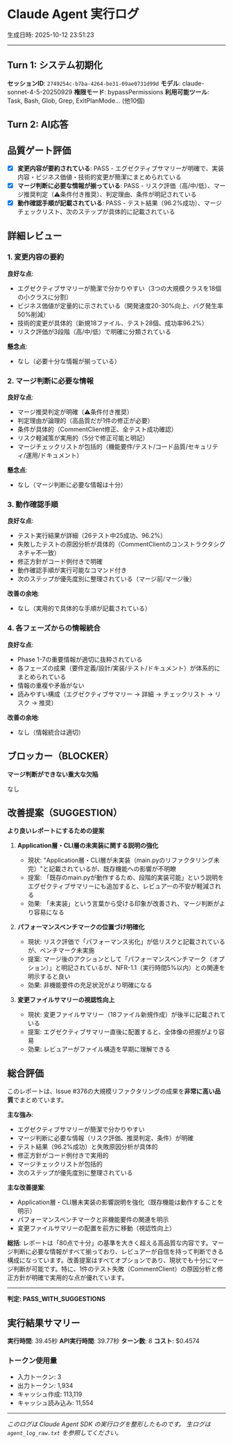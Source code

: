 # Claude Agent 実行ログ

生成日時: 2025-10-12 23:51:23

---

## Turn 1: システム初期化

**セッションID**: `2749254c-b7ba-4264-be31-09ae0731d99d`
**モデル**: claude-sonnet-4-5-20250929
**権限モード**: bypassPermissions
**利用可能ツール**: Task, Bash, Glob, Grep, ExitPlanMode... (他10個)

## Turn 2: AI応答

## 品質ゲート評価

- [x] **変更内容が要約されている**: PASS - エグゼクティブサマリーが明確で、実装内容・ビジネス価値・技術的変更が簡潔にまとめられている
- [x] **マージ判断に必要な情報が揃っている**: PASS - リスク評価（高/中/低）、マージ推奨判定（⚠️条件付き推奨）、判定理由、条件が明記されている
- [x] **動作確認手順が記載されている**: PASS - テスト結果（96.2%成功）、マージチェックリスト、次のステップが具体的に記載されている

## 詳細レビュー

### 1. 変更内容の要約

**良好な点**:
- エグゼクティブサマリーが簡潔で分かりやすい（3つの大規模クラスを18個の小クラスに分割）
- ビジネス価値が定量的に示されている（開発速度20-30%向上、バグ発生率50%削減）
- 技術的変更が具体的（新規18ファイル、テスト28個、成功率96.2%）
- リスク評価が3段階（高/中/低）で明確に分類されている

**懸念点**:
- なし（必要十分な情報が揃っている）

### 2. マージ判断に必要な情報

**良好な点**:
- マージ推奨判定が明確（⚠️条件付き推奨）
- 判定理由が論理的（高品質だが1件の修正が必要）
- 条件が具体的（CommentClient修正、全テスト成功確認）
- リスク軽減策が実用的（5分で修正可能と明記）
- マージチェックリストが包括的（機能要件/テスト/コード品質/セキュリティ/運用/ドキュメント）

**懸念点**:
- なし（マージ判断に必要な情報は十分）

### 3. 動作確認手順

**良好な点**:
- テスト実行結果が詳細（26テスト中25成功、96.2%）
- 失敗したテストの原因分析が具体的（CommentClientのコンストラクタシグネチャ不一致）
- 修正方針がコード例付きで明確
- 動作確認手順が実行可能なコマンド付き
- 次のステップが優先度別に整理されている（マージ前/マージ後）

**改善の余地**:
- なし（実用的で具体的な手順が記載されている）

### 4. 各フェーズからの情報統合

**良好な点**:
- Phase 1-7の重要情報が適切に抜粋されている
- 各フェーズの成果（要件定義/設計/実装/テスト/ドキュメント）が体系的にまとめられている
- 情報の重複や矛盾がない
- 読みやすい構成（エグゼクティブサマリー → 詳細 → チェックリスト → リスク → 推奨）

**改善の余地**:
- なし（情報統合は適切）

## ブロッカー（BLOCKER）

**マージ判断ができない重大な欠陥**

なし

## 改善提案（SUGGESTION）

**より良いレポートにするための提案**

1. **Application層・CLI層の未実装に関する説明の強化**
   - 現状: "Application層・CLI層が未実装（main.pyのリファクタリング未完）"と記載されているが、既存機能への影響が不明瞭
   - 提案: 「既存のmain.pyが動作するため、段階的実装可能」という説明をエグゼクティブサマリーにも追加すると、レビュアーの不安が軽減される
   - 効果: 「未実装」という言葉から受ける印象が改善され、マージ判断がより容易になる

2. **パフォーマンスベンチマークの位置づけ明確化**
   - 現状: リスク評価で「パフォーマンス劣化」が低リスクと記載されているが、ベンチマーク未実施
   - 提案: マージ後のアクションとして「パフォーマンスベンチマーク（オプション）」と明記されているが、NFR-1.1（実行時間5%以内）との関連を明示すると良い
   - 効果: 非機能要件の充足状況がより明確になる

3. **変更ファイルサマリーの視認性向上**
   - 現状: 変更ファイルサマリー（18ファイル新規作成）が後半に記載されている
   - 提案: エグゼクティブサマリー直後に配置すると、全体像の把握がより容易
   - 効果: レビュアーがファイル構造を早期に理解できる

## 総合評価

このレポートは、Issue #376の大規模リファクタリングの成果を**非常に高い品質**でまとめています。

**主な強み**:
- エグゼクティブサマリーが簡潔で分かりやすい
- マージ判断に必要な情報（リスク評価、推奨判定、条件）が明確
- テスト結果（96.2%成功）と失敗原因分析が具体的
- 修正方針がコード例付きで実用的
- マージチェックリストが包括的
- 次のステップが優先度別に整理されている

**主な改善提案**:
- Application層・CLI層未実装の影響説明を強化（既存機能は動作することを明示）
- パフォーマンスベンチマークと非機能要件の関連を明示
- 変更ファイルサマリーの配置を前方に移動（視認性向上）

**総括**:
レポートは「80点で十分」の基準を大きく超える高品質な内容です。マージ判断に必要な情報がすべて揃っており、レビュアーが自信を持って判断できる構成になっています。改善提案はすべてオプションであり、現状でも十分にマージ判断が可能です。特に、1件のテスト失敗（CommentClient）の原因分析と修正方針が明確で実用的な点が優れています。

---
**判定: PASS_WITH_SUGGESTIONS**

## 実行結果サマリー

**実行時間**: 39.45秒
**API実行時間**: 39.77秒
**ターン数**: 8
**コスト**: $0.4574

### トークン使用量
- 入力トークン: 3
- 出力トークン: 1,934
- キャッシュ作成: 113,119
- キャッシュ読み込み: 11,554

---

*このログは Claude Agent SDK の実行ログを整形したものです。*
*生ログは `agent_log_raw.txt` を参照してください。*